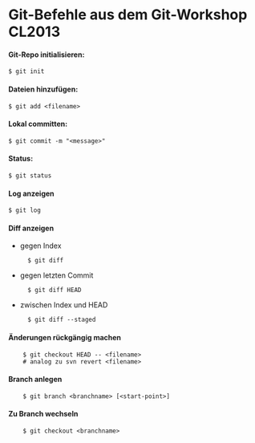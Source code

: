 Git-Befehle aus dem Git-Workshop CL2013
=======================================

#### Git-Repo initialisieren:

    $ git init

#### Dateien hinzufügen:

    $ git add <filename>

#### Lokal committen:

    $ git commit -m "<message>"

#### Status:

    $ git status

#### Log anzeigen

    $ git log

#### Diff anzeigen
- gegen Index

        $ git diff

- gegen letzten Commit

        $ git diff HEAD

- zwischen Index und HEAD

        $ git diff --staged

#### Änderungen rückgängig machen

        $ git checkout HEAD -- <filename>
        # analog zu svn revert <filename>

#### Branch anlegen
        $ git branch <branchname> [<start-point>]

#### Zu Branch wechseln
        $ git checkout <branchname>

